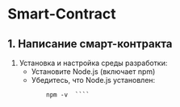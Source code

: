 # Smart-Contract

## 1. Написание смарт-контракта
1. Установка и настройка среды разработки:
    - Установите Node.js (включает npm)
    - Убедитесь, что Node.js установлен:
      ````node -v
          npm -v  ```` 
